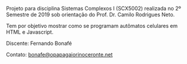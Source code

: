 Projeto para disciplina Sistemas Complexos I (SCX5002) realizada no 2º Semestre de 2019 sob orientação do Prof. Dr. Camilo Rodrigues Neto.

Tem por objetivo mostrar como se programam autômatos celulares em HTML e Javascript.

Discente: Fernando Bonafé

Contato: bonafe@opapagaiorinoceronte.net
